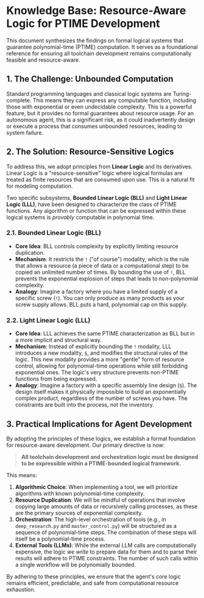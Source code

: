 # Knowledge Base: Resource-Aware Logic for PTIME Development

This document synthesizes the findings on formal logical systems that guarantee polynomial-time (PTIME) computation. It serves as a foundational reference for ensuring all toolchain development remains computationally feasible and resource-aware.

## 1. The Challenge: Unbounded Computation

Standard programming languages and classical logic systems are Turing-complete. This means they can express any computable function, including those with exponential or even undecidable complexity. This is a powerful feature, but it provides no formal guarantees about resource usage. For an autonomous agent, this is a significant risk, as it could inadvertently design or execute a process that consumes unbounded resources, leading to system failure.

## 2. The Solution: Resource-Sensitive Logics

To address this, we adopt principles from **Linear Logic** and its derivatives. Linear Logic is a "resource-sensitive" logic where logical formulas are treated as finite resources that are consumed upon use. This is a natural fit for modeling computation.

Two specific subsystems, **Bounded Linear Logic (BLL)** and **Light Linear Logic (LLL)**, have been designed to characterize the class of PTIME functions. Any algorithm or function that can be expressed within these logical systems is *provably* computable in polynomial time.

### 2.1. Bounded Linear Logic (BLL)

-   **Core Idea**: BLL controls complexity by explicitly limiting resource duplication.
-   **Mechanism**: It restricts the `!` ("of course") modality, which is the rule that allows a resource (a piece of data or a computational step) to be copied an unlimited number of times. By bounding the use of `!`, BLL prevents the exponential explosion of steps that leads to non-polynomial complexity.
-   **Analogy**: Imagine a factory where you have a limited supply of a specific screw (`!`). You can only produce as many products as your screw supply allows. BLL puts a hard, polynomial cap on this supply.

### 2.2. Light Linear Logic (LLL)

-   **Core Idea**: LLL achieves the same PTIME characterization as BLL but in a more implicit and structural way.
-   **Mechanism**: Instead of explicitly bounding the `!` modality, LLL introduces a new modality, `§`, and modifies the structural rules of the logic. This new modality provides a more "gentle" form of resource control, allowing for polynomial-time operations while still forbidding exponential ones. The logic's very structure prevents non-PTIME functions from being expressed.
-   **Analogy**: Imagine a factory with a specific assembly line design (`§`). The design itself makes it physically impossible to build an exponentially complex product, regardless of the number of screws you have. The constraints are built into the process, not the inventory.

## 3. Practical Implications for Agent Development

By adopting the principles of these logics, we establish a formal foundation for resource-aware development. Our primary directive is now:

> **All toolchain development and orchestration logic must be designed to be expressible within a PTIME-bounded logical framework.**

This means:

1.  **Algorithmic Choice**: When implementing a tool, we will prioritize algorithms with known polynomial-time complexity.
2.  **Resource Duplication**: We will be mindful of operations that involve copying large amounts of data or recursively calling processes, as these are the primary sources of exponential complexity.
3.  **Orchestration**: The high-level orchestration of tools (e.g., in `deep_research.py` and `master_control.py`) will be structured as a sequence of polynomial-time steps. The combination of these steps will itself be a polynomial-time process.
4.  **External Tools (LLMs)**: While the external LLM calls are computationally expensive, the logic *we write* to prepare data for them and to parse their results will adhere to PTIME constraints. The number of such calls within a single workflow will be polynomially bounded.

By adhering to these principles, we ensure that the agent's core logic remains efficient, predictable, and safe from computational resource exhaustion.